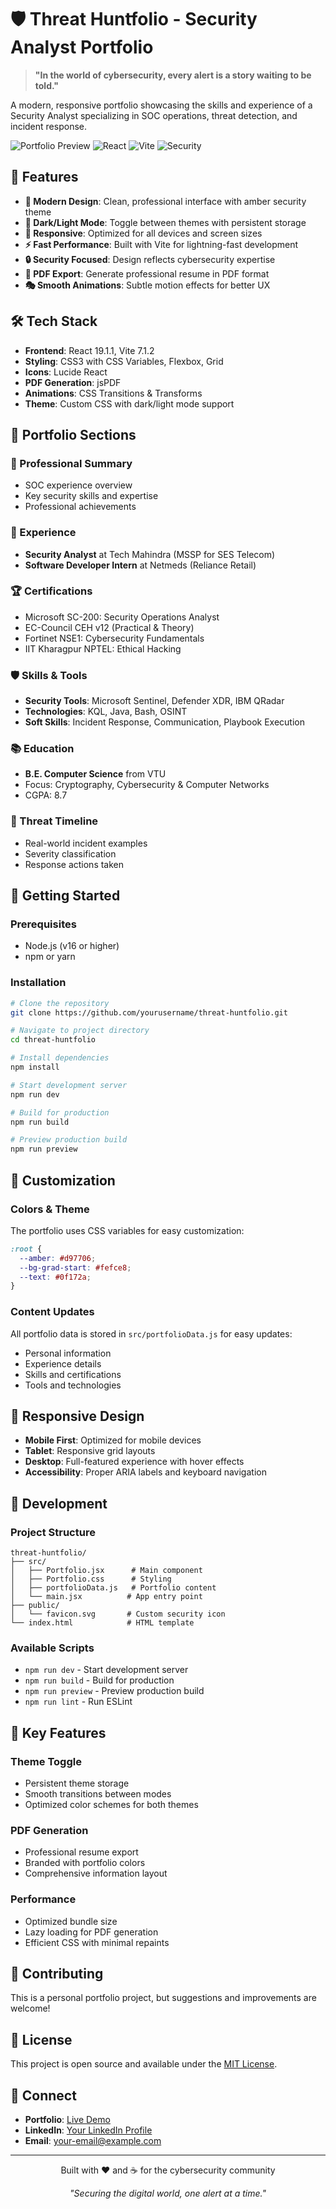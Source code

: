 # 🛡️ Threat Huntfolio - Security Analyst Portfolio

> **"In the world of cybersecurity, every alert is a story waiting to be told."**

A modern, responsive portfolio showcasing the skills and experience of a Security Analyst specializing in SOC operations, threat detection, and incident response.

![Portfolio Preview](https://img.shields.io/badge/Status-Live-brightgreen)
![React](https://img.shields.io/badge/React-19.1.1-blue)
![Vite](https://img.shields.io/badge/Vite-7.1.2-purple)
![Security](https://img.shields.io/badge/Security-Analyst-red)

## 🚀 Features

- **🎨 Modern Design**: Clean, professional interface with amber security theme
- **🌙 Dark/Light Mode**: Toggle between themes with persistent storage
- **📱 Responsive**: Optimized for all devices and screen sizes
- **⚡ Fast Performance**: Built with Vite for lightning-fast development
- **🔒 Security Focused**: Design reflects cybersecurity expertise
- **📄 PDF Export**: Generate professional resume in PDF format
- **🎭 Smooth Animations**: Subtle motion effects for better UX

## 🛠️ Tech Stack

- **Frontend**: React 19.1.1, Vite 7.1.2
- **Styling**: CSS3 with CSS Variables, Flexbox, Grid
- **Icons**: Lucide React
- **PDF Generation**: jsPDF
- **Animations**: CSS Transitions & Transforms
- **Theme**: Custom CSS with dark/light mode support

## 🎯 Portfolio Sections

### 🔐 Professional Summary
- SOC experience overview
- Key security skills and expertise
- Professional achievements

### 💼 Experience
- **Security Analyst** at Tech Mahindra (MSSP for SES Telecom)
- **Software Developer Intern** at Netmeds (Reliance Retail)

### 🏆 Certifications
- Microsoft SC-200: Security Operations Analyst
- EC-Council CEH v12 (Practical & Theory)
- Fortinet NSE1: Cybersecurity Fundamentals
- IIT Kharagpur NPTEL: Ethical Hacking

### 🛡️ Skills & Tools
- **Security Tools**: Microsoft Sentinel, Defender XDR, IBM QRadar
- **Technologies**: KQL, Java, Bash, OSINT
- **Soft Skills**: Incident Response, Communication, Playbook Execution

### 📚 Education
- **B.E. Computer Science** from VTU
- Focus: Cryptography, Cybersecurity & Computer Networks
- CGPA: 8.7

### 🚨 Threat Timeline
- Real-world incident examples
- Severity classification
- Response actions taken

## 🚀 Getting Started

### Prerequisites
- Node.js (v16 or higher)
- npm or yarn

### Installation
```bash
# Clone the repository
git clone https://github.com/yourusername/threat-huntfolio.git

# Navigate to project directory
cd threat-huntfolio

# Install dependencies
npm install

# Start development server
npm run dev

# Build for production
npm run build

# Preview production build
npm run preview
```

## 🎨 Customization

### Colors & Theme
The portfolio uses CSS variables for easy customization:
```css
:root {
  --amber: #d97706;
  --bg-grad-start: #fefce8;
  --text: #0f172a;
}
```

### Content Updates
All portfolio data is stored in `src/portfolioData.js` for easy updates:
- Personal information
- Experience details
- Skills and certifications
- Tools and technologies

## 📱 Responsive Design

- **Mobile First**: Optimized for mobile devices
- **Tablet**: Responsive grid layouts
- **Desktop**: Full-featured experience with hover effects
- **Accessibility**: Proper ARIA labels and keyboard navigation

## 🔧 Development

### Project Structure
```
threat-huntfolio/
├── src/
│   ├── Portfolio.jsx      # Main component
│   ├── Portfolio.css      # Styling
│   ├── portfolioData.js   # Portfolio content
│   └── main.jsx          # App entry point
├── public/
│   └── favicon.svg       # Custom security icon
└── index.html            # HTML template
```

### Available Scripts
- `npm run dev` - Start development server
- `npm run build` - Build for production
- `npm run preview` - Preview production build
- `npm run lint` - Run ESLint

## 🌟 Key Features

### Theme Toggle
- Persistent theme storage
- Smooth transitions between modes
- Optimized color schemes for both themes

### PDF Generation
- Professional resume export
- Branded with portfolio colors
- Comprehensive information layout

### Performance
- Optimized bundle size
- Lazy loading for PDF generation
- Efficient CSS with minimal repaints

## 🤝 Contributing

This is a personal portfolio project, but suggestions and improvements are welcome!

## 📄 License

This project is open source and available under the [MIT License](LICENSE).

## 🔗 Connect

- **Portfolio**: [Live Demo](your-portfolio-url)
- **LinkedIn**: [Your LinkedIn Profile](your-linkedin-url)
- **Email**: your-email@example.com

---

<div align="center">
  <p>Built with ❤️ and ☕ for the cybersecurity community</p>
  <p><em>"Securing the digital world, one alert at a time."</em></p>
</div>
